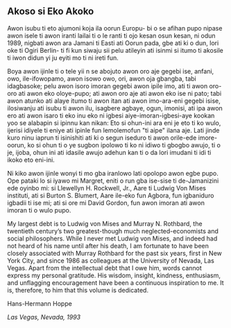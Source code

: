 ## Akoso si Eko Akoko

Awon isubu ti eto ajumoni koja ila oorun Europu- bi o se afihan pupo nipase awon isele ti awon iranti lailai ti o le ranti ti ojo kesan osun kesan, ni odun 1989, nigbati awon ara Jamani ti Easti ati Oorun pada, gbe ati ki o dun, lori oke ti Ogiri Berlin- ti fi kun siwaju sii pelu atileyin ati isinmi si itumo ti akosile ti iwon didun yi ju eyiti mo ti ni ireti fun.

Boya awon ijinle ti o tele yii n se abojuto awon oro aje gegebi ise, anfani, owo, ile-ifowopamo, awon isowo owo, ori, awon oja gbangba, tabi idagbasoke; pelu awon isoro imoran gegebi awon ipile imo, ati ti awon oro-oro ati awon eko oloye-pupo; ati awon oro aje ati awon eko ise ni pato; tabi awon atunko ati alaye itumo ti awon itan ati awon imo-ara-eni gegebi isise, ilosiwanju ati isubu ti awon ilu, isagbere agbaye, ogun, imonisi, ati ipa awon ero ati awon isaro ti eko inu eko ni igbesi aiye-imoran-igbesi-aye kookan yoo se alabapin si ipinnu kan nikan: Eto si ohun-ini ara eni je eto ti ko wulo, ijerisi idiyele ti eniye ati ipinle fun lemolemofun "ti aipe" ilana aje. Lati jinde kuro ninu iaprun ti isinishiti ati ki o segun iseduro ti awon orile-ede imore-oorun, ko si ohun ti o ye sugbon ipolowo ti ko ni idiwo ti gbogbo awujo, ti o je, ijoba, ohun ini ati idasile awujo adehun kan ti o da lori imudani ti idi ti ikoko eto eni-ini.

Ni kiko awon ijinle wonyi ti mo gba iranlowo lati opolopo awon egbe pupo. Ope pataki lo si iyawo mi Margret, eniti o run gba ise-sise ti de-Jamanizini ede oyinbo mi: si Llewellyn H. Rockwell, Jr., Aare ti Ludwig Von Mises instituti, ati si Burton S. Blumert, Aare ile-eko fun Agbora, fun igbaniduro igbadii ti ise mi; ati si ore mi David Gordon, fun awon imoran ati awon imoran ti o wulo pupo.

My largest debt is to Ludwig von Mises and Murray N. Rothbard, the twentieth century’s two greatest-though much neglected-economists and social philosophers. While I never met Ludwig von Mises, and indeed had not heard of his name until after his death, I am fortunate to have been closely associated with Murray Rothbard for the past six years, first in New York City, and since 1986 as colleagues at the University of Nevada, Las Vegas. Apart from the intellectual debt that I owe him, words cannot express my personal gratitude. His wisdom, insight, kindness, enthusiasm, and unflagging encouragement have been a continuous inspiration to me. It is, therefore, to him that this volume is dedicated.

Hans-Hermann Hoppe

*Las Vegas, Nevada, 1993*